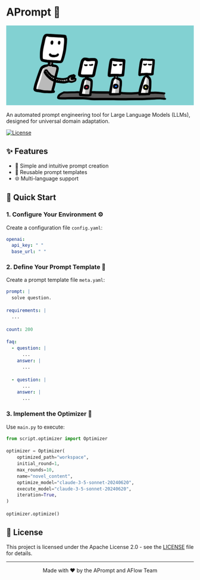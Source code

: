 # APrompt 🤖

![Project Banner](readme_files/banner.png)

An automated prompt engineering tool for Large Language Models (LLMs), designed for universal domain adaptation.

[![License](https://img.shields.io/badge/License-Apache_2.0-blue.svg)](https://opensource.org/licenses/Apache-2.0)

## ✨ Features

- 🚀 Simple and intuitive prompt creation
- 🔄 Reusable prompt templates
- 🌐 Multi-language support

## 🚀 Quick Start

### 1. Configure Your Environment ⚙️

Create a configuration file `config.yaml`:

```yaml
openai:
  api_key: " "
  base_url: " "
```

### 2. Define Your Prompt Template 📝

Create a prompt template file `meta.yaml`:
```yaml
prompt: |
  solve question.

requirements: |
  ...

count: 200

faq:
  - question: |
      ...
    answer: |
      ...

  - question: |
      ...
    answer: |
      ...
```

### 3. Implement the Optimizer 🔧

Use `main.py` to execute:
```python
from script.optimizer import Optimizer

optimizer = Optimizer(
    optimized_path="workspace",
    initial_round=1,
    max_rounds=10,
    name="novel_content",
    optimize_model="claude-3-5-sonnet-20240620",
    execute_model="claude-3-5-sonnet-20240620",
    iteration=True,
)

optimizer.optimize()
```

## 📄 License

This project is licensed under the Apache License 2.0 - see the [LICENSE](LICENSE) file for details.

---

<p align="center">Made with ❤️ by the APrompt and AFlow Team</p>